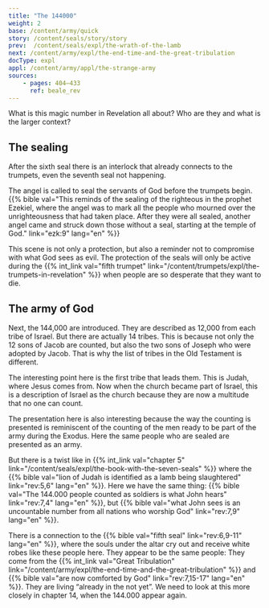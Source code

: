 ```yaml
---
title: "The 144000"
weight: 2
base: /content/army/quick
story: /content/seals/story/story
prev:  /content/seals/expl/the-wrath-of-the-lamb
next: /content/army/expl/the-end-time-and-the-great-tribulation
docType: expl
appl: /content/army/appl/the-strange-army
sources:
    - pages: 404–433
      ref: beale_rev
---
```


What is this magic number in Revelation all about? Who are they and what is the larger context?

## The sealing

<a name="9366"></a>
After the sixth seal there is an interlock that already connects to the trumpets, even the seventh seal not happening.

The angel is called to seal the servants of God before the trumpets begin. {{% bible val="This reminds of the sealing of the righteous in the prophet Ezekiel, where the angel was to mark all the people who mourned over the unrighteousness that had taken place. After they were all sealed, another angel came and struck down those without a seal, starting at the temple of God." link="ezk:9" lang="en" %}}

This scene is not only a protection, but also a reminder not to compromise with what God sees as evil. The protection of the seals will only be active during the {{% int_link val="fifth trumpet" link="/content/trumpets/expl/the-trumpets-in-revelation" %}} when people are so desperate that they want to die.

## The army of God

<a name="2cd4"></a>
Next, the 144,000 are introduced. They are described as 12,000 from each tribe of Israel. But there are actually 14 tribes. This is because not only the 12 sons of Jacob are counted, but also the two sons of Joseph who were adopted by Jacob. That is why the list of tribes in the Old Testament is different.

The interesting point here is the first tribe that leads them. This is Judah, where Jesus comes from. Now when the church became part of Israel, this is a description of Israel as the church because they are now a multitude that no one can count.

The presentation here is also interesting because the way the counting is presented is reminiscent of the counting of the men ready to be part of the army during the Exodus. Here the same people who are sealed are presented as an army.

But there is a twist like in {{% int_link val="chapter 5" link="/content/seals/expl/the-book-with-the-seven-seals" %}} where the {{% bible val="lion of Judah is identified as a lamb being slaughtered" link="rev:5,6" lang="en" %}}. Here we have the same thing: {{% bible val="The 144.000 people counted as soldiers is what John hears" link="rev:7,4" lang="en" %}}, but {{% bible val="what John sees is an uncountable number from all nations who worship God" link="rev:7,9" lang="en" %}}.

There is a connection to the {{% bible val="fifth seal" link="rev:6,9-11" lang="en" %}}, where the souls under the altar cry out and receive white robes like these people here. They appear to be the same people: They come from the {{% int_link val="Great Tribulation" link="/content/army/expl/the-end-time-and-the-great-tribulation" %}} and {{% bible val="are now comforted by God" link="rev:7,15-17" lang="en" %}}. They are living “already in the not yet”. We need to look at this more closely in chapter 14, when the 144.000 appear again.
